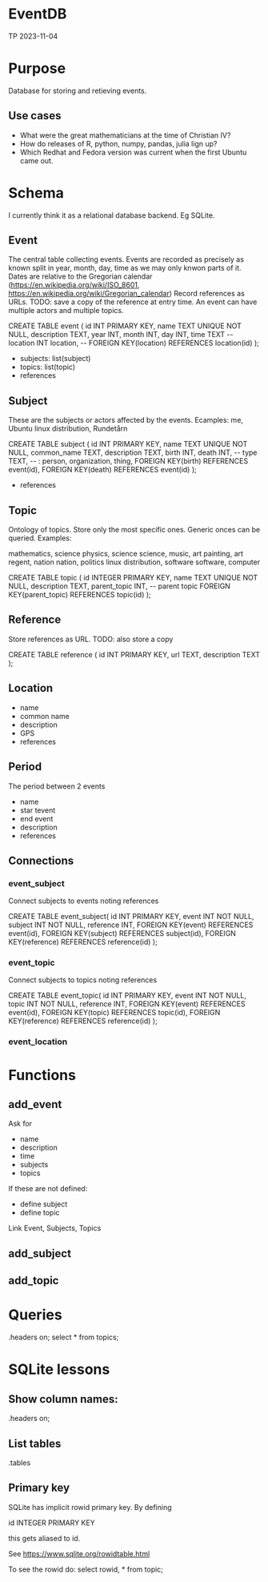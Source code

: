 # EventDB
TP 2023-11-04

# Purpose

Database for storing and retieving events.

## Use cases

* What were the great mathematicians at the time of Christian IV?
* How do releases of R, python, numpy, pandas, julia lign up?
* Which Redhat and Fedora version was current when the first Ubuntu came out.

# Schema

I currently think it as a relational database backend. 
Eg SQLite.

## Event

The central table collecting events.
Events are recorded as precisely as known split in year, month, day, time as we may only knwon parts of it. 
Dates are relative to the Gregorian calendar (https://en.wikipedia.org/wiki/ISO_8601, https://en.wikipedia.org/wiki/Gregorian_calendar)
Record references as URLs.
TODO: save a copy of the reference at entry time.
An event can have multiple actors and multiple topics.

CREATE TABLE event (
id INT PRIMARY KEY,
name TEXT UNIQUE NOT NULL,
description TEXT,
year INT,
month INT,
day INT,
time TEXT
-- location INT location,
-- FOREIGN KEY(location) REFERENCES location(id)
);

- subjects: list(subject)
- topics: list(topic)
- references


## Subject
These are the subjects or actors affected by the events.
Ecamples: me, Ubuntu linux distribution, Rundetårn

CREATE TABLE subject (
id INT PRIMARY KEY,
name TEXT UNIQUE NOT NULL,
common_name TEXT,
description TEXT,
birth INT,
death INT,
-- type TEXT, -- : person, organization, thing, 
FOREIGN KEY(birth) REFERENCES event(id),
FOREIGN KEY(death) REFERENCES event(id)
);

- references

## Topic
Ontology of topics. 
Store only the most specific ones. Generic onces can be queried.
Examples: 

mathematics, science
physics, science
science,
music, art
painting, art
regent, nation
nation, politics
linux distribution, software
software, computer

CREATE TABLE topic (
id INTEGER PRIMARY KEY,
name TEXT UNIQUE NOT NULL,
description TEXT,
parent_topic INT, -- parent topic
FOREIGN KEY(parent_topic) REFERENCES topic(id)
);

## Reference

Store references as URL.
TODO: also store a copy

CREATE TABLE reference (
id INT PRIMARY KEY,
url TEXT,
description TEXT
);

## Location

- name
- common name
- description
- GPS
- references


## Period
The period between 2 events

- name
- star tevent
- end event
- description
- references

## Connections

### event_subject

Connect subjects to events noting references

CREATE TABLE event_subject(
id INT PRIMARY KEY,
event INT NOT NULL,
subject INT NOT NULL,
reference INT,
FOREIGN KEY(event) REFERENCES event(id),
FOREIGN KEY(subject) REFERENCES subject(id),
FOREIGN KEY(reference) REFERENCES reference(id)
);

### event_topic
Connect subjects to topics noting references

CREATE TABLE event_topic(
id INT PRIMARY KEY,
event INT NOT NULL,
topic INT NOT NULL,
reference INT,
FOREIGN KEY(event) REFERENCES event(id),
FOREIGN KEY(topic) REFERENCES topic(id),
FOREIGN KEY(reference) REFERENCES reference(id)
);


### event_location



# Functions

## add_event

Ask for 
- name
- description
- time
- subjects
- topics

If these are not defined:
- define subject
- define topic

Link Event, Subjects, Topics

## add_subject

## add_topic

# Queries

.headers on;
select * from topics;

# SQLite lessons

## Show column names:

.headers on;

## List tables

.tables

## Primary key

SQLite has implicit rowid primary key.
By defining 

id INTEGER PRIMARY KEY

this gets aliased to id.

See https://www.sqlite.org/rowidtable.html

To see the rowid do: select rowid, * from topic;
